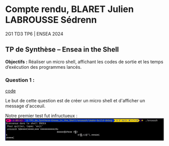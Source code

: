 # Compte rendu, BLARET Julien LABROUSSE Sédrenn
2G1 TD3 TP6 | ENSEA 2024

## TP de Synthèse – Ensea in the Shell

**Objectifs :** Réaliser un micro shell, affichant les codes de sortie et les temps d’exécution
des programmes lancés.


### Question 1 : 
[code](../enseash/question1.c)

Le but de cette question est de créer un micro shell et d'afficher un message d'acceuil. 

Notre premier test fut infructueux : 
![imageghost](Compte_Rendu/photos/Q1_ghost.jpeg)
